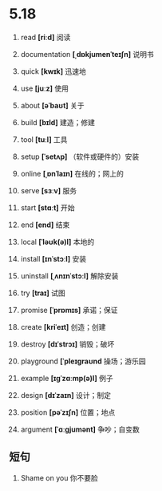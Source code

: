 # 5.18

1. read **[riːd]** 阅读

2. documentation **[ˌdɒkjumenˈteɪʃn]** 说明书

3. quick **[kwɪk]** 迅速地

4. use **[juːz]** 使用

5. about **[əˈbaʊt]** 关于

6. build **[bɪld]** 建造；修建

7. tool **[tuːl]** 工具

8. setup **[ˈsetʌp]** （软件或硬件的）安装

9. online **[ˌɒnˈlaɪn]** 在线的；网上的

10. serve **[sɜːv]** 服务

11. start **[stɑːt]** 开始

12. end **[end]** 结束

13. local **[ˈləʊk(ə)l]** 本地的

14. install **[ɪnˈstɔːl]** 安装

15. uninstall **[ˌʌnɪnˈstɔːl]** 解除安装

16. try **[traɪ]** 试图

17. promise **[ˈprɒmɪs]** 承诺；保证

18. create **[kriˈeɪt]** 创造；创建

19. destroy **[dɪˈstrɔɪ]** 销毁；破坏

20. playground **[ˈpleɪɡraʊnd** 操场；游乐园

21. example **[ɪɡˈzɑːmp(ə)l]** 例子

22. design **[dɪˈzaɪn]** 设计；制定

23. position **[pəˈzɪʃn]** 位置；地点

24. argument **[ˈɑːɡjumənt]** 争吵；自变数

## 短句

1. Shame on you
   你不要脸
